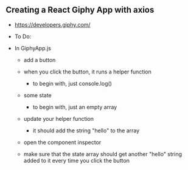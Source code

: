 ## Creating a React Giphy App with axios

- https://developers.giphy.com/


- To Do: 

- In GiphyApp.js
    - add a button 
    - when you click the button, it runs a helper function  
        - to begin with, just console.log()

    - some state
        - to begin with, just an empty array

    - update your helper function
        - it should add the string "hello" to the array

    - open the component inspector
    - make sure that the state array should get another "hello" string added to it every time you click the button            
